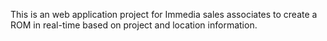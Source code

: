 This is an web application project for Immedia sales associates to create a ROM in real-time based on project and location information.
